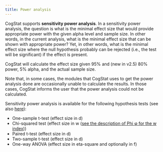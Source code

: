 ```yaml
---
title: Power analysis
---
```

CogStat supports **sensitivity power analysis**. In a sensitivity power analysis, the question is what is the minimal effect size that would provide appropriate power with the given alpha level and sample size. In other words, in the current analysis, what is the minimal effect size that can be shown with appropriate power? Yet, in other words, what is the minimal effect size where the null hypothesis probably can be rejected (i.e., the test will be significant) if the effect is present.

CogStat will calculate the effect size given 95% and (new in v2.5) 80% power, 5% alpha, and the actual sample size.

Note that, in some cases, the modules that CogStat uses to get the power analysis done are occasionally unable to calculate the results. In those cases, CogStat informs the user that the power analysis could not be calculated.

Sensitivity power analysis is available for the following hypothesis tests (see also [here](https://github.com/cogstat/cogstat/issues/120#issuecomment-602016775)):

- One-sample t-test (effect size in d)
- Chi-squared test (effect size in w ([see the description of Phi φ for the w index](http://www.real-statistics.com/chi-square-and-f-distributions/effect-size-chi-square/)))
- Paired t-test (effect size in d)
- Two-sample t-test (effect size in d)
- One-way ANOVA (effect size in eta-square and optionally in f)
